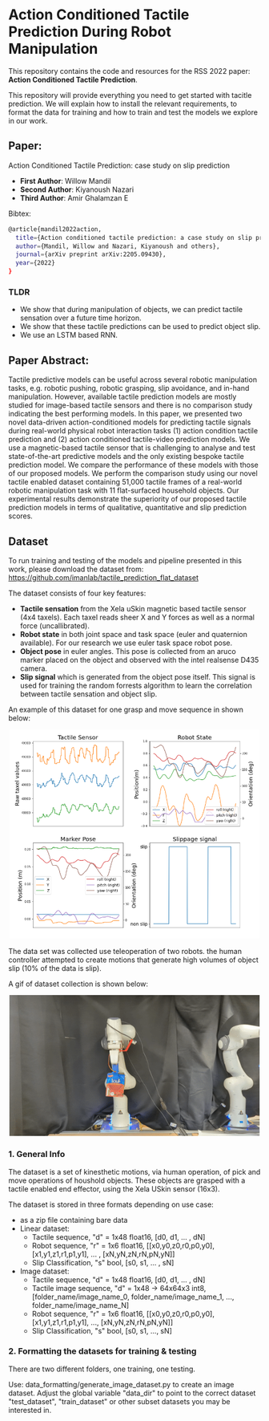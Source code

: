 # Action Conditioned Tactile Prediction During Robot Manipulation
This repository contains the code and resources for the RSS 2022 paper: **Action Conditioned Tactile Prediction**.

This repository will provide everything you need to get started with tacitle prediction. We will explain how to install the relevant requirements, to format the data for training and how to train and test the models we explore in our work. 

## Paper:
Action Conditioned Tactile Prediction: case study on slip prediction

- **First Author**: Willow Mandil
- **Second Author**: Kiyanoush Nazari
- **Third Author**: Amir Ghalamzan E


Bibtex:
```bash
@article{mandil2022action,
  title={Action conditioned tactile prediction: a case study on slip prediction},
  author={Mandil, Willow and Nazari, Kiyanoush and others},
  journal={arXiv preprint arXiv:2205.09430},
  year={2022}
}
```
### TLDR
- We show that during manipulation of objects, we can predict tactile sensation over a future time horizon. 
- We show that these tactile predictions can be used to predict object slip. 
- We use an LSTM based RNN. 

## Paper Abstract:
Tactile predictive models can be useful across several robotic manipulation tasks, e.g. robotic pushing, robotic grasping, slip avoidance, and in-hand manipulation. However, available tactile prediction models are mostly studied for image-based tactile sensors and there is no comparison study indicating the best performing models. In this paper, we presented two novel data-driven action-conditioned models for predicting tactile signals during real-world physical robot interaction tasks (1) action condition tactile prediction and (2) action conditioned tactile-video prediction models. We use a magnetic-based tactile sensor that is challenging to analyse and test state-of-the-art predictive models and the only existing bespoke tactile prediction model. We compare the performance of these models with those of our proposed models. We perform the comparison study using our novel tactile enabled dataset containing 51,000 tactile frames of a real-world robotic manipulation task with 11 flat-surfaced household objects. Our experimental results demonstrate the superiority of our proposed tactile prediction models in terms of qualitative, quantitative and slip prediction scores.

## Dataset
To run training and testing of the models and pipeline presented in this work, please download the dataset from:  https://github.com/imanlab/tactile_prediction_flat_dataset

The dataset consists of four key features:
- **Tactile sensation** from the Xela uSkin magnetic based tactile sensor (4x4 taxels). Each taxel  reads sheer X and Y forces as well as a normal force (uncallibrated).
- **Robot state** in both joint space and task space (euler and quaternion available). For our research we use euler task space robot pose.
- **Object pose** in euler angles. This pose is collected from an aruco marker placed on the object and observed with the intel realsense D435 camera.
- **Slip signal** which is generated from the object pose itself. This signal is used for training the random forrests algorithm to learn the correlation between tactile sensation and object slip.

An example of this dataset for one grasp and move sequence in shown below:

<p align="center">
<img src="https://github.com/imanlab/action_conditioned_tactile_prediction/blob/main/assets/dataset_structure_example.png" alt= “” width="500">
<p/>

The data set was collected use teleoperation of two robots. the human controller attempted to create motions that generate high volumes of object slip (10% of the data is slip).

A gif of dataset collection is shown below:
<p align="center">
<img src="https://github.com/imanlab/action_conditioned_tactile_prediction/blob/main/assets/datacollection_example.gif" alt= “” width="500">
<p/>








### 1. General Info
The dataset is a set of kinesthetic motions, via human operation, of pick and move operations of houshold objects. These objects are grasped with a tactile enabled end effector, using the Xela USkin sensor (16x3).

The dataset is stored in three formats depending on use case:
  - as a zip file containing bare data
  - Linear dataset:
    - Tactile sequence, "d" = 1x48 float16, [d0, d1, ... , dN]
    - Robot sequence, "r" = 1x6 float16, [[x0,y0,z0,r0,p0,y0], [x1,y1,z1,r1,p1,y1], ... , [xN,yN,zN,rN,pN,yN]]
    - Slip Classification, "s" bool, [s0, s1, ... , sN]
  - Image dataset:
    - Tactile sequence, "d" = 1x48 float16, [d0, d1, ... , dN]
    - Tactile image sequence, "d" = 1x48 -> 64x64x3 int8, [folder_name/image_name_0, folder_name/image_name_1, ..., folder_name/image_name_N]
    - Robot sequence, "r" = 1x6 float16, [[x0,y0,z0,r0,p0,y0], [x1,y1,z1,r1,p1,y1], ..., [xN,yN,zN,rN,pN,yN]]
    - Slip Classification, "s" bool, [s0, s1, ..., sN]

### 2. Formatting the datasets for training & testing
There are two different folders, one training, one testing.

Use: data_formatting/generate_image_dataset.py to create an image dataset. Adjust the global variable "data_dir" to point to the correct dataset "test_dataset", "train_dataset" or other subset datasets you may be interested in.